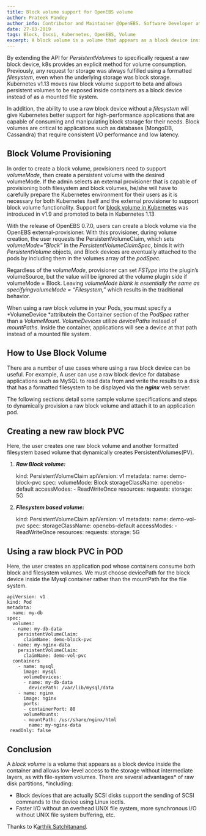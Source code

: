 ```yaml
---
title: Block volume support for OpenEBS volume
author: Prateek Pandey
author_info: Contributor and Maintainer @OpenEBS. Software Developer at @mayadata_inc. OpenSource Enthusiast
date: 27-03-2019
tags: Block, Iscsi, Kubernetes, OpenEBS, Volume
excerpt: A block volume is a volume that appears as a block device inside the container and allows low-level access to the storage without intermediate layers, as with file-system volumes.
---
```


By extending the API for *PersistentVolumes* to specifically request a raw block device, k8s provides an explicit method for volume consumption. Previously, any request for storage was always fulfilled using a formatted *filesystem*, even when the underlying storage was block storage. Kubernetes v1.13 moves raw block volume support to beta and allows persistent volumes to be exposed inside containers as a block device instead of as a mounted file system.

In addition, the ability to use a raw block device without a *filesystem* will give Kubernetes better support for high-performance applications that are capable of consuming and manipulating block storage for their needs. Block volumes are critical to applications such as databases (MongoDB, Cassandra) that require consistent I/O performance and low latency.

## Block Volume Provisioning

In order to create a block volume, provisioners need to support *volumeMode*, then create a persistent volume with the desired volumeMode. If the admin selects an external provisioner that is capable of provisioning both filesystem and block volumes, he/she will have to carefully prepare the Kubernetes environment for their users as it is necessary for both Kubernetes itself and the external provisioner to support block volume functionality. Support for [block volume in Kubernetes](https://kubernetes.io/docs/concepts/storage/persistent-volumes/#raw-block-volume-support) was introduced in v1.9 and promoted to beta in Kubernetes 1.13

With the release of OpenEBS 0.7.0, users can create a block volume via the OpenEBS external-provisioner. With this provisioner, during volume creation, the user requests the PersistentVolumeClaim, which sets *volumeMode=”Block”* in the *PersistentVolumeClaimSpec*, binds it with *PersistentVolume* objects, and Block devices are eventually attached to the pods by including them in the volumes array of the *podSpec.*

Regardless of the *volumeMode*, provisioner can set *FSType* into the plugin’s volumeSource, but the value will be ignored at the volume plugin side if volumeMode = Block. Leaving *volumeMode *blank is essentially the same as specifying*volumeMode = “Filesystem,”* which results in the traditional behavior.

When using a raw block volume in your Pods, you must specify a *VolumeDevice *attributein the Container section of the *PodSpec* rather than a *VolumeMount*. *VolumeDevices* utilize *devicePaths* instead of *mountPaths*. Inside the container, applications will see a device at that path instead of a mounted file system.

## How to Use Block Volume

There are a number of use cases where using a raw block device can be useful. For example, A user can use a raw block device for database applications such as MySQL to read data from and write the results to a disk that has a formatted filesystem to be displayed via the ***nginx*** web server.

The following sections detail some sample volume specifications and steps to dynamically provision a raw block volume and attach it to an application pod.

## Creating a new raw block PVC

Here, the user creates one raw block volume and another formatted filesystem based volume that dynamically creates PersistentVolumes(PV).

1. ***Raw Block volume:***

    kind: PersistentVolumeClaim
    apiVersion: v1
    metadata:
      name: demo-block-pvc
    spec:
      volumeMode: Block
      storageClassName: openebs-default
      accessModes:
        - ReadWriteOnce
      resources:
        requests:
          storage: 5G

2. ***Filesystem based volume:***

    kind: PersistentVolumeClaim
    apiVersion: v1
    metadata:
      name: demo-vol-pvc
    spec:
      storageClassName: openebs-default
      accessModes:
        - ReadWriteOnce
      resources:
        requests:
          storage: 5G

## Using a raw block PVC in POD

Here, the user creates an application pod whose containers consume both block and filesystem volumes. We must choose devicePath for the block device inside the Mysql container rather than the mountPath for the file system.

    apiVersion: v1
    kind: Pod
    metadata:
      name: my-db
    spec:
      volumes:
      - name: my-db-data
        persistentVolumeClaim:
          claimName: demo-block-pvc
      - name: my-nginx-data
        persistentVolumeClaim:
          claimName: demo-vol-pvc
      containers
        - name: mysql
          image: mysql
          volumeDevices: 
          - name: my-db-data
            devicePath: /var/lib/mysql/data
        - name: nginx
          image: nginx
          ports:
          - containerPort: 80
          volumeMounts:
          - mountPath: /usr/share/nginx/html
            name: my-nginx-data 
     readOnly: false

## Conclusion

A *block volume* is a volume that appears as a block device inside the container and allows low-level access to the storage without intermediate layers, as with file-system volumes. There are several advantages* of raw disk partitions, *including:

- Block devices that are actually SCSI disks support the sending of SCSI commands to the device using Linux ioctls.
- Faster I/O without an overhead UNIX file system, more synchronous I/O without UNIX file system buffering, etc.

Thanks to K[arthik Satchitanand](https://medium.com/@karthik.s_5236?source=post_page).

